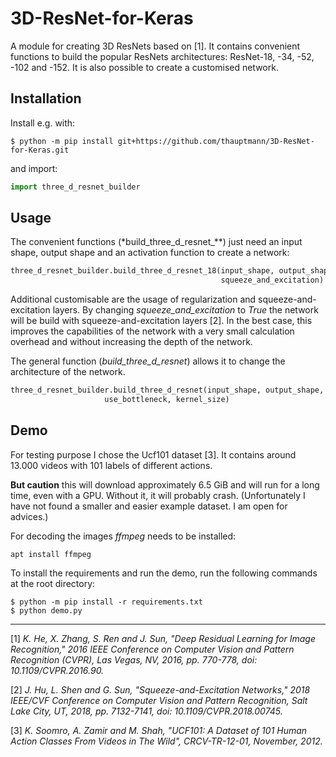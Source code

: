 # 3D-ResNet-for-Keras
A module for creating 3D ResNets based on [1]. It contains convenient functions to build the popular ResNets architectures:
ResNet-18, -34, -52, -102 and -152. It is also possible to create a customised network.

## Installation
Install e.g. with:
~~~shell
$ python -m pip install git+https://github.com/thauptmann/3D-ResNet-for-Keras.git
~~~ 

and import:

~~~python
import three_d_resnet_builder
~~~

## Usage
The convenient functions (*build_three_d_resnet_**) just need an input shape, output shape and an activation function to 
create a network:
~~~python
three_d_resnet_builder.build_three_d_resnet_18(input_shape, output_shape, activation_function, regularizer, 
                                               squeeze_and_excitation)
~~~
Additional customisable are the usage of regularization and squeeze-and-excitation layers. By changing *squeeze_and_excitation* to *True* the network will be build with
squeeze-and-excitation layers [2]. In the best case, this improves the capabilities of the network with a very small calculation overhead 
and without increasing the depth of the network.


The general function (*build_three_d_resnet*) allows it to change the architecture of the network.
~~~python
three_d_resnet_builder.build_three_d_resnet(input_shape, output_shape, repetitions, output_activation, regularizer, squeeze_and_excitation, 
                     use_bottleneck, kernel_size)
~~~


## Demo
For testing purpose I chose the Ucf101 dataset [3]. It contains around 13.000 videos with 101 labels of different actions.

**But caution** this will download approximately 6.5 GiB and will run for a long time, even with a GPU. Without
it, it  will probably crash. (Unfortunately I have not found a smaller and easier example dataset. I am open for advices.)

For decoding the images *ffmpeg* needs to be installed:
~~~shell
apt install ffmpeg
~~~

To install the requirements and run the demo, run the following commands at the root directory:
~~~shell
$ python -m pip install -r requirements.txt 
$ python demo.py
~~~
 


---

[1] *K. He, X. Zhang, S. Ren and J. Sun, "Deep Residual Learning for Image Recognition," 2016 IEEE Conference on Computer Vision and Pattern Recognition (CVPR), Las Vegas, NV, 2016, pp. 770-778, doi: 10.1109/CVPR.2016.90.*

[2] *J. Hu, L. Shen and G. Sun, "Squeeze-and-Excitation Networks," 2018 IEEE/CVF Conference on Computer Vision and Pattern Recognition, Salt Lake City, UT, 2018, pp. 7132-7141, doi: 10.1109/CVPR.2018.00745.*

[3] *K. Soomro, A. Zamir and M. Shah, "UCF101: A Dataset of 101 Human Action Classes From Videos in The Wild", CRCV-TR-12-01, November, 2012.*
